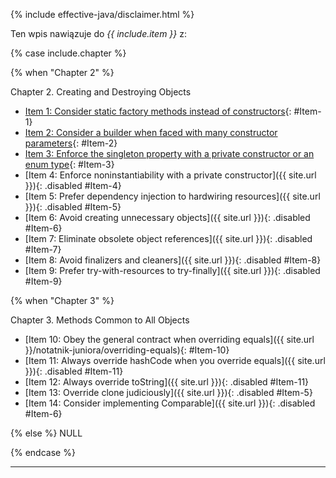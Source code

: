 {% include effective-java/disclaimer.html %}

Ten wpis nawiązuje do *{{ include.item }}* z:

{% case include.chapter %}

{% when "Chapter 2" %}

Chapter 2. Creating and Destroying Objects
- [Item 1: Consider static factory methods instead of constructors](/notatnik-juniora/metoda-statycznej-fabryk-zamiast-konstruktora){: #Item-1}
- [Item 2: Consider a builder when faced with many constructor parameters](/notatnik-juniora/wzorzec-projektowy-builder){: #Item-2}
- [Item 3: Enforce the singleton property with a private constructor or an enum type](/notatnik-juniora/wzorzec-projektowy-singleton){: #Item-3}
- [Item 4: Enforce noninstantiability with a private constructor]({{ site.url }}){: .disabled #Item-4}
- [Item 5: Prefer dependency injection to hardwiring resources]({{ site.url }}){: .disabled #Item-5}
- [Item 6: Avoid creating unnecessary objects]({{ site.url }}){: .disabled #Item-6}
- [Item 7: Eliminate obsolete object references]({{ site.url }}){: .disabled #Item-7}
- [Item 8: Avoid finalizers and cleaners]({{ site.url }}){: .disabled #Item-8}
- [Item 9: Prefer try-with-resources to try-finally]({{ site.url }}){: .disabled #Item-9}

{% when "Chapter 3" %}

Chapter 3. Methods Common to All Objects
- [Item 10: Obey the general contract when overriding equals]({{ site.url }}/notatnik-juniora/overriding-equals){: #Item-10}
- [Item 11: Always override hashCode when you override equals]({{ site.url }}){: .disabled #Item-11}
- [Item 12: Always override toString]({{ site.url }}){: .disabled #Item-11}
- [Item 13: Override clone judiciously]({{ site.url }}){: .disabled #Item-5}
- [Item 14: Consider implementing Comparable]({{ site.url }}){: .disabled #Item-6}

{% else %}
NULL

{% endcase %}

<script>
    const link = document.getElementById('{{ include.item }}');
    link.parentElement.parentElement.classList.add('fa-ul', 'custom');
    link.parentElement.style.listStyleType = 'none';
    const i = document.createElement('i');
    i.classList.add('fa-li', 'fa', 'fa-arrow-right');
    link.insertBefore(i, link.firstChild);
</script>

<hr>